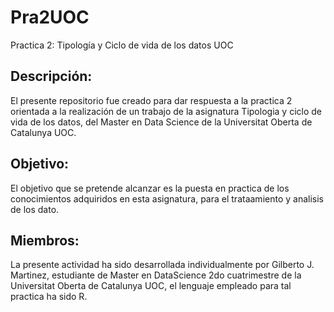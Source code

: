 # Pra2UOC
Practica 2: Tipología y Ciclo de vida de los datos UOC

## **Descripción:**

El presente repositorio fue creado para dar respuesta a la practica 2 orientada a la realización de un trabajo de la asignatura Tipologia y ciclo de vida de los datos, del Master en Data Science de la Universitat Oberta de Catalunya UOC.

## **Objetivo:**

El objetivo que se pretende alcanzar es la puesta en practica de los conocimientos adquiridos en esta asignatura, para el trataamiento y analisis de los dato.

## **Miembros:**

La presente actividad ha sido desarrollada individualmente por Gilberto J. Martinez, estudiante de Master en DataScience 2do cuatrimestre de la Universitat Oberta de Catalunya UOC, el lenguaje empleado para tal practica ha sido R.

